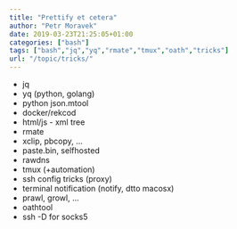 ```yaml
---
title: "Prettify et cetera"
author: "Petr Moravek"
date: 2019-03-23T21:25:05+01:00
categories: ["bash"]
tags: ["bash","jq","yq","rmate","tmux","oath","tricks"]
url: "/topic/tricks/"
---
```


* jq
* yq (python, golang)
* python json.mtool
* docker/rekcod
* html/js - xml tree
* rmate
* xclip, pbcopy, ...
* paste.bin, selfhosted
* rawdns
* tmux (+automation)
* ssh config tricks (proxy)
* terminal notification (notify, dtto macosx)
* prawl, growl, ...
* oathtool
* ssh -D for socks5



